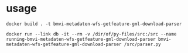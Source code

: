 usage
=====

`docker build . -t bmvi-metadaten-wfs-getfeature-gml-download-parser`

`docker run --link db -it --rm -v /dir/of/py-files/src:/src --name running-bmvi-metadaten-wfs-getfeature-gml-download-parser bmvi-metadaten-wfs-getfeature-gml-download-parser /src/parser.py`
